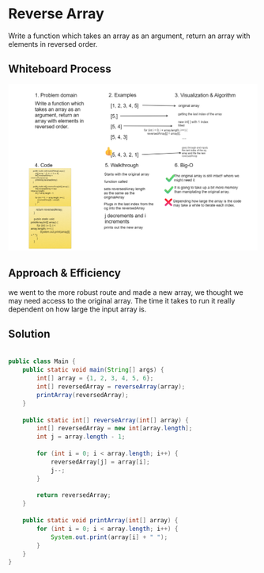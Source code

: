 # Reverse Array

Write a function which takes an array as an argument, return an array with elements in reversed order.

## Whiteboard Process

![Whiteboard process](./challenge_01_whiteboard.png)

## Approach & Efficiency

we went to the more robust route and made a new array, we thought we may need access to the original array. The time it takes to run it really dependent on how large the input array is.

## Solution

``` java

public class Main {
    public static void main(String[] args) {
        int[] array = {1, 2, 3, 4, 5, 6};
        int[] reversedArray = reverseArray(array);
        printArray(reversedArray);
    }

    public static int[] reverseArray(int[] array) {
        int[] reversedArray = new int[array.length];
        int j = array.length - 1;

        for (int i = 0; i < array.length; i++) {
            reversedArray[j] = array[i];
            j--;
        }

        return reversedArray;
    }

    public static void printArray(int[] array) {
        for (int i = 0; i < array.length; i++) {
            System.out.print(array[i] + " ");
        }
    }
}

```
